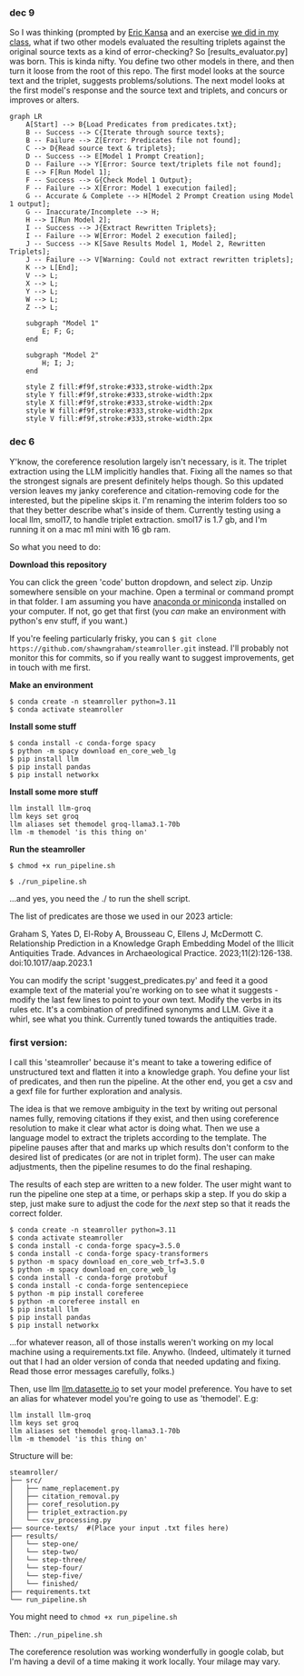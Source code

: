 ### dec 9
So I was thinking (prompted by [Eric Kansa](https://scholar.social/@ekansa/113624713408850780) and an exercise [we did in my class](https://colab.research.google.com/drive/16iPwBWc4mAKomTd1JKpZ8KzNQZ86S-hW?usp=sharing#scrollTo=rPXqnhhSd2Xp), what if two other models evaluated the resulting triplets against the original source texts as a kind of error-checking? So [results_evaluator.py] was born. This is kinda nifty. You define two other models in there, and then turn it loose from the root of this repo. The first model looks at the source text and the triplet, suggests problems/solutions. The next model looks at the first model's response and the source text and triplets, and concurs or improves or alters.

```mermaid
graph LR
    A[Start] --> B{Load Predicates from predicates.txt};
    B -- Success --> C{Iterate through source texts};
    B -- Failure --> Z[Error: Predicates file not found];
    C --> D{Read source text & triplets};
    D -- Success --> E[Model 1 Prompt Creation];
    D -- Failure --> Y[Error: Source text/triplets file not found];
    E --> F[Run Model 1];
    F -- Success --> G{Check Model 1 Output};
    F -- Failure --> X[Error: Model 1 execution failed];
    G -- Accurate & Complete --> H[Model 2 Prompt Creation using Model 1 output];
    G -- Inaccurate/Incomplete --> H;
    H --> I[Run Model 2];
    I -- Success --> J{Extract Rewritten Triplets};
    I -- Failure --> W[Error: Model 2 execution failed];
    J -- Success --> K[Save Results Model 1, Model 2, Rewritten Triplets];
    J -- Failure --> V[Warning: Could not extract rewritten triplets];
    K --> L[End];
    V --> L;
    X --> L;
    Y --> L;
    W --> L;
    Z --> L;

    subgraph "Model 1"
        E; F; G;
    end

    subgraph "Model 2"
        H; I; J;
    end

    style Z fill:#f9f,stroke:#333,stroke-width:2px
    style Y fill:#f9f,stroke:#333,stroke-width:2px
    style X fill:#f9f,stroke:#333,stroke-width:2px
    style W fill:#f9f,stroke:#333,stroke-width:2px
    style V fill:#f9f,stroke:#333,stroke-width:2px
```

### dec 6

Y'know, the coreference resolution largely isn't necessary, is it. The triplet extraction using the LLM implicitly handles that. Fixing all the names so that the strongest signals are present definitely helps though. So this updated version leaves my janky coreference and citation-removing code for the interested, but the pipeline skips it. I'm renaming the interim folders too so that they better describe what's inside of them. Currently testing using a local llm, smol17, to handle triplet extraction. smol17 is 1.7 gb, and I'm running it on a mac m1 mini with 16 gb ram.

So what you need to do:

**Download this repository**

You can click the green 'code' button dropdown, and select zip. Unzip somewhere sensible on your machine. Open a terminal or command prompt in that folder. I am assuming you have [anaconda or miniconda](https://docs.anaconda.com/) installed on your computer. If not, go get that first (you _can_ make an environment with python's env stuff, if you want.)

If you're feeling particularly frisky, you can `$ git clone https://github.com/shawngraham/steamroller.git` instead. I'll probably not monitor this for commits, so if you really want to suggest improvements, get in touch with me first.

**Make an environment**
```
$ conda create -n steamroller python=3.11
$ conda activate steamroller
```

**Install some stuff**
```
$ conda install -c conda-forge spacy
$ python -m spacy download en_core_web_lg
$ pip install llm
$ pip install pandas
$ pip install networkx
```

**Install some more stuff**
```
llm install llm-groq
llm keys set groq
llm aliases set themodel groq-llama3.1-70b
llm -m themodel 'is this thing on'
```

**Run the steamroller**

`$ chmod +x run_pipeline.sh`

`$ ./run_pipeline.sh`

...and yes, you need the ./ to run the shell script. 

The list of predicates are those we used in our 2023 article: 

Graham S, Yates D, El-Roby A, Brousseau C, Ellens J, McDermott C. Relationship Prediction in a Knowledge Graph Embedding Model of the Illicit Antiquities Trade. Advances in Archaeological Practice. 2023;11(2):126-138. doi:10.1017/aap.2023.1

You can modify the script 'suggest_predicates.py' and feed it a good example text of the material you're working on to see what it suggests - modify the last few lines to point to your own text. Modify the verbs in its rules etc. It's a combination of predifined synonyms and LLM. Give it a whirl, see what you think. Currently tuned towards the antiquities trade.


### first version:

I call this 'steamroller' because it's meant to take a towering edifice of unstructured text and flatten it into a knowledge graph. You define your list of predicates, and then run the pipeline. At the other end, you get a csv and a gexf file for further exploration and analysis.

The idea is that we remove ambiguity in the text by writing out personal names fully, removing citations if they exist, and then using coreference resolution to make it clear what actor is doing what. Then we use a language model to extract the triplets according to the template. The pipeline pauses after that and marks up which results don't conform to the desired list of predicates (or are not in triplet form). The user can make adjustments, then the pipeline resumes to do the final reshaping.

The results of each step are written to a new folder. The user might want to run the pipeline one step at a time, or perhaps skip a step. If you do skip a step, just make sure to adjust the code for the _next_ step so that it reads the correct folder. 

```
$ conda create -n steamroller python=3.11
$ conda activate steamroller
$ conda install -c conda-forge spacy=3.5.0
$ conda install -c conda-forge spacy-transformers
$ python -m spacy download en_core_web_trf=3.5.0
$ python -m spacy download en_core_web_lg
$ conda install -c conda-forge protobuf
$ conda install -c conda-forge sentencepiece
$ python -m pip install coreferee
$ python -m coreferee install en
$ pip install llm
$ pip install pandas
$ pip install networkx
```

...for whatever reason, all of those installs weren't working on my local machine using a requirements.txt file. Anywho. (Indeed, ultimately it turned out that I had an older version of conda that needed updating and fixing. Read those error messages carefully, folks.) 

Then, use llm [llm.datasette.io](https://llm.datasette.io) to set your model preference. You have to set an alias for whatever model you're going to use as 'themodel'. E.g:

```
llm install llm-groq
llm keys set groq
llm aliases set themodel groq-llama3.1-70b
llm -m themodel 'is this thing on'
```

Structure will be:

```
steamroller/
├── src/
│   ├── name_replacement.py
│   ├── citation_removal.py
│   ├── coref_resolution.py
│   ├── triplet_extraction.py
│   └── csv_processing.py
├── source-texts/  #(Place your input .txt files here)
├── results/
│   └── step-one/
│   └── step-two/
│   └── step-three/
│   └── step-four/
│   └── step-five/
│   └── finished/
├── requirements.txt
└── run_pipeline.sh
```

You might need to `chmod +x run_pipeline.sh`

Then: `./run_pipeline.sh`


The coreference resolution was working wonderfully in google colab, but I'm having a devil of a time making it work locally. Your milage may vary.
